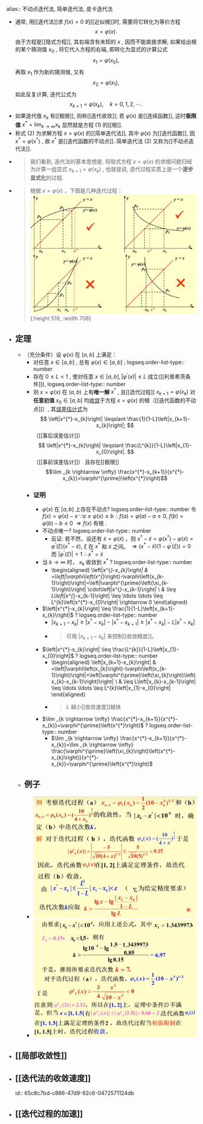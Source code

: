 alias:: 不动点迭代法, 简单迭代法, 皮卡迭代法

- 通常, 用[[迭代法]]求  $f(x)=0$  的[[近似根]]时, 需要将它转化为等价方程
  $$x=\varphi(x) .\tag{1}$$
  由于方程是[[隐式方程]], 其右端含有未知的  $x$ , 因而不能直接求解, 如果给出根的某个猜测值  $x_{0}$ , 将它代人方程的右端, 即转化为显式的计算公式
  $$x_{1}=\varphi\left(x_{0}\right),$$
  再取  $x_{1}$  作为新的猜测值, 又有
  $$x_{2}=\varphi\left(x_{1}\right),$$
  如此反复计算, 迭代公式为
  $$x_{k+1}=\varphi\left(x_{k}\right), \quad k=0,1,2, \cdots .\tag{2}$$
- 如果迭代值  $x_{k}$  有[[极限]], 则称[[迭代收敛]]; 若  $\varphi(x)$  是[[连续函数]], 这时**极限值**  $x^{*}=\lim _{k \rightarrow \infty} x_{k}$  显然就是方程 $(1)$ 的[[根]].
- 称式 $(2)$ 为求解方程  $x=\varphi(x)$  的[[简单迭代法]], 其中  $\varphi(x)$  为[[迭代函数]], 因  $x^{*}=   \varphi\left(x^{*}\right)$ , 故  $x^{*}$  是[[迭代函数的不动点]]. 简单迭代法 $(2)$ 又称为[[不动点迭代法]].
- >我们看到, 迭代法的基本思想是, 将隐式方程  $x=\varphi(x)$  的求根问题归结为计算一组显式  $x_{k+1}=\varphi\left(x_{k}\right)$ , 也就是说, 迭代过程实质上是一个**逐步显式化**的过程.
- > 根据 $x=\varphi(x)$ ，下图是几种迭代过程：
  ![image.png](../assets/image_1707732976864_0.png){:height 519, :width 708}
- ## 定理
	- （充分条件）设  $\varphi(x)$  在  $[a, b]$  上满足：
		- 对任意  $x \in[a, b]$ , 总有  $\varphi(x) \in[a, b]$ ;
		  logseq.order-list-type:: number
		- 存在 $0 \leqslant L<1$ , 使对任意  $x \in[a, b],\left|\varphi^{\prime}(x)\right| \leqslant L$  成立([[利普希茨条件]]),
		  logseq.order-list-type:: number
		- 则  $x=\varphi(x)$  在  $(a, b)$  上有**唯一解**  $x^{*}$ , 且[[选代过程]]  $x_{k+1}=\varphi\left(x_{k}\right)$  对**任意初值**  $x_{0} \in[a, b]$  均[收敛]([[迭代收敛]])于方程  $x=\varphi(x)$ 的根（[[迭代函数的不动点]]）, 其[误差估计式]([[迭代法误差估计式]])为
		  $$
		  \left|x^{*}-x_{k}\right| \leqslant \frac{1}{1-L}\left|x_{k+1}-x_{k}\right|; 
		  $$
		  （[[事后误差估计]]）
		  $$
		  \left|x^{*}-x_{k}\right| \leqslant \frac{L^{k}}{1-L}\left|x_{1}-x_{0}\right|.
		  $$
		  （[[事前误差估计]]）
		  且存在[[极限]] 
		  $$\lim _{k \rightarrow \infty} \frac{x^{*}-x_{k+1}}{x^{*}-x_{k}}=\varphi^{\prime}\left(x^{*}\right)$$
		- ### 证明
			- $\varphi(x)$  在  $[a, b]$  上存在不动点?
			  logseq.order-list-type:: number
			  令 $f(x)=\varphi(x)-x$
			   $\because a \leq \varphi(x) \leq b$
			  $\therefore f(a)=\varphi(a)-a \geq 0$, 
			  $f(b)=\varphi(b)-b \leq 0$
			  $\Rightarrow f(x)$  有根 .
			- 不动点唯一?
			  logseq.order-list-type:: number
				- 反证: 若不然，设还有  $\tilde{x}=\varphi(\tilde{x})$  ，则  $x^{*}-\widetilde{x}=\varphi\left(x^{*}\right)-\varphi(\tilde{x})=\varphi^{\prime}(\xi)\left(x^{*}-\tilde{x}\right)$, $\xi$  在  $x^{*}$  和  $\tilde{x}$  之间。
				  $\Rightarrow\left(x^{*}-\tilde{x}\right)\left(1-\varphi^{\prime}(\xi)\right)=0$ 而 $\left|\varphi^{\prime}(\xi)\right|<1$ 
				  $\therefore x^{*}=\tilde{x}$
			- 当  $k \rightarrow \infty$  时，  $x_{k}$  收敛到  $x^{*}$  ?
			  logseq.order-list-type:: number
				- \begin{aligned}
				  \left|x^{*}-x_{k}\right| & =\left|\varphi\left(x^{*}\right)-\varphi\left(x_{k-1}\right)\right|=\left|\varphi^{\prime}\left(\xi_{k-1}\right)\right| \cdot\left|x^{*}-x_{k-1}\right| \\
				  & \leq L\left|x^{*}-x_{k-1}\right| \leq \ldots \ldots \leq L^{k}\left|x^{*}-x_{0}\right| \rightarrow 0
				  \end{aligned}
			- $\left|x^{*}-x_{k}\right| \leq \frac{1}{1-L}\left|x_{k+1}-x_{k}\right|$ ? 
			  logseq.order-list-type:: number
				- $\left|x_{k+1}-x_{k}\right| \geq\left|x^{*}-x_{k}\right|-\left|x^{*}-x_{k+1}\right| \geq\left|x^{*}-x_{k}\right|-L\left|x^{*}-x_{k}\right|$
				- >可用  $\left|x_{k+1}-x_{k}\right|$  来控制[[收敛精度]]。
			- $\left|x^{*}-x_{k}\right| \leq \frac{L^{k}}{1-L}\left|x_{1}-x_{0}\right|$ ?
			  logseq.order-list-type:: number
				- \begin{aligned}
				  \left|x_{k+1}-x_{k}\right| & =\left|\varphi\left(x_{k}\right)-\varphi\left(x_{k-1}\right)\right|=\left|\varphi^{\prime}\left(\xi_{k}\right)\left(x_{k}-x_{k-1}\right)\right| \\
				  & \leq L\left|x_{k}-x_{k-1}\right| \leq \ldots \ldots \leq L^{k}\left|x_{1}-x_{0}\right|
				  \end{aligned}
				- > $L$ 越小[[收敛速度]]越快
			- $\lim _{k \rightarrow \infty} \frac{x^{*}-x_{k+1}}{x^{*}-x_{k}}=\varphi^{\prime}\left(x^{*}\right)$ ? 
			  logseq.order-list-type:: number
				- $\lim _{k \rightarrow \infty} \frac{x^{*}-x_{k+1}}{x^{*}-x_{k}}=\lim _{k \rightarrow \infty} \frac{\varphi^{\prime}\left(\xi_{k}\right)\left(x^{*}-x_{k}\right)}{x^{*}-x_{k}}=\varphi^{\prime}\left(x^{*}\right)$
	- ## 例子
		- ![image.png](../assets/image_1706519235641_0.png)
		- ![image.png](../assets/image_1706519776544_0.png)
- ## [[局部收敛性]]
- ## [[迭代法的收敛速度]]
  id:: 65c8c7bd-c886-47d9-92c6-0472571124db
- ## [[迭代过程的加速]]